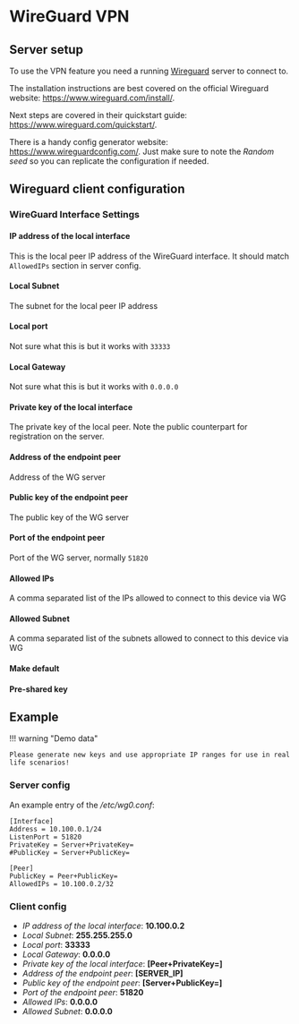 # WireGuard VPN

## Server setup
To use the VPN feature you need a running [Wireguard](https://www.wireguard.com/) server to connect to.

The installation instructions are best covered on the official Wireguard website: https://www.wireguard.com/install/.

Next steps are covered in their quickstart guide: https://www.wireguard.com/quickstart/.

There is a handy config generator website: https://www.wireguardconfig.com/. Just make sure to note the _Random seed_ so you can replicate the configuration if needed.


## Wireguard client configuration

### WireGuard Interface Settings

#### IP address of the local interface

This is the local peer IP address of the WireGuard interface. It should match `AllowedIPs` section in server config.

#### Local Subnet

The subnet for the local peer IP address

#### Local port

Not sure what this is but it works with `33333`

#### Local Gateway

Not sure what this is but it works with `0.0.0.0`

#### Private key of the local interface

The private key of the local peer. Note the public counterpart for registration on the server.

#### Address of the endpoint peer

Address of the WG server

#### Public key of the endpoint peer

The public key of the WG server

#### Port of the endpoint peer

Port of the WG server, normally `51820`

#### Allowed IPs

A comma separated list of the IPs allowed to connect to this device via WG

#### Allowed Subnet

A comma separated list of the subnets allowed to connect to this device via WG

#### Make default

#### Pre-shared key

## Example

!!! warning "Demo data" 

    Please generate new keys and use appropriate IP ranges for use in real life scenarios!

### Server config

An example entry of the _/etc/wg0.conf_:

```
[Interface]
Address = 10.100.0.1/24
ListenPort = 51820
PrivateKey = Server+PrivateKey=
#PublicKey = Server+PublicKey=

[Peer]
PublicKey = Peer+PublicKey=
AllowedIPs = 10.100.0.2/32
```
### Client config

* _IP address of the local interface_: __10.100.0.2__
* _Local Subnet_: __255.255.255.0__
* _Local port_: __33333__
* _Local Gateway_: __0.0.0.0__
* _Private key of the local interface_: __[Peer+PrivateKey=]__
* _Address of the endpoint peer_: __[SERVER_IP]__
* _Public key of the endpoint peer_: __[Server+PublicKey=]__
* _Port of the endpoint peer_: __51820__
* _Allowed IPs_: __0.0.0.0__
* _Allowed Subnet_: __0.0.0.0__
